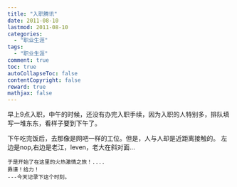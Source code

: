 ```yaml
---
title: "入职腾讯"
date: 2011-08-10
lastmod: 2011-08-10
categories:
  - "职业生涯"
tags:
  - "职业生涯"
comment: true
toc: true
autoCollapseToc: false
contentCopyright: false
reward: true
mathjax: false
---
```

早上9点入职，中午的时候，还没有办完入职手续，因为入职的人特别多，排队填写一堆东东，看样子要到下午了。

   下午吃完饭后，去那像是网吧一样的工位。但是，人与人却是近距离接触的。
   左边是nop,右边是老江，leven，老大在斜对面...
           
    于是开始了在这里的火热激情之旅！....
    靠谱！给力！
    ---今天记录下这个时刻。
